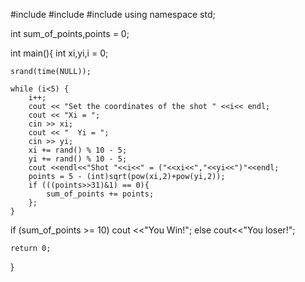 #include<iostream>
#include<ctime>
#include<cmath>
using namespace std;

int sum_of_points,points  =  0;

int main(){
    int xi,yi,i = 0;

    srand(time(NULL));

    while (i<5) {
        i++;
        cout << "Set the coordinates of the shot " <<i<< endl;
        cout << "Xi = ";
        cin >> xi;
        cout << "  Yi = ";
        cin >> yi;
        xi += rand() % 10 - 5;
        yi += rand() % 10 - 5;
        cout <<endl<<"Shot "<<i<<" = ("<<xi<<","<<yi<<")"<<endl;
        points = 5 - (int)sqrt(pow(xi,2)+pow(yi,2));
        if (((points>>31)&1) == 0){
            sum_of_points += points;
        };
    }

 if (sum_of_points >= 10) cout <<"You Win!";
     else cout<<"You loser!";

    return 0;
}

